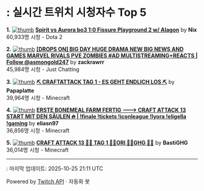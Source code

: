 # : 실시간 트위치 시청자수 Top 5

**1.** [![thumb](https://static-cdn.jtvnw.net/previews-ttv/live_user_nix-320x180.jpg)](https://twitch.tv/Nix)
**[Spirit vs Aurora bo3 1:0 Fissure Playground 2 w/ Alagon](https://twitch.tv/Nix)** by **Nix**<br>60,933명 시청  - Dota 2

**2.** [![thumb](https://static-cdn.jtvnw.net/previews-ttv/live_user_zackrawrr-320x180.jpg)](https://twitch.tv/zackrawrr)
**[[DROPS ON] BIG DAY HUGE DRAMA NEW BIG NEWS AND GAMES MARVEL RIVALS PVE ZOMBIES #AD MULTISTREAMING+REACTS | Follow  @asmongold247](https://twitch.tv/zackrawrr)** by **zackrawrr**<br>45,984명 시청  - Just Chatting

**3.** [![thumb](https://static-cdn.jtvnw.net/previews-ttv/live_user_papaplatte-320x180.jpg)](https://twitch.tv/Papaplatte)
**[⛏️ CRAFTATTACK TAG 1 - ES GEHT ENDLICH LOS ⛏️](https://twitch.tv/Papaplatte)** by **Papaplatte**<br>39,964명 시청  - Minecraft

**4.** [![thumb](https://static-cdn.jtvnw.net/previews-ttv/live_user_eliasn97-320x180.jpg)](https://twitch.tv/eliasn97)
**[ERSTE BONEMEAL FARM FERTIG ---> CRAFT ATTACK 13 START MIT DEN SÄULEN 🔥 | !finale !tickets !iconleague !lyora !eligella !gaming](https://twitch.tv/eliasn97)** by **eliasn97**<br>36,856명 시청  - Minecraft

**5.** [![thumb](https://static-cdn.jtvnw.net/previews-ttv/live_user_bastighg-320x180.jpg)](https://twitch.tv/BastiGHG)
**[CRAFT ATTACK 13 💼🌹 TAG 1 💼🌹ORI 💼🌹GHG 💼🌹](https://twitch.tv/BastiGHG)** by **BastiGHG**<br>36,014명 시청  - Minecraft


---
: 마지막 업데이트: 2025-10-25 21:11 UTC

Powered by [Twitch API](https://dev.twitch.tv/docs/api/reference) · 자동화 봇